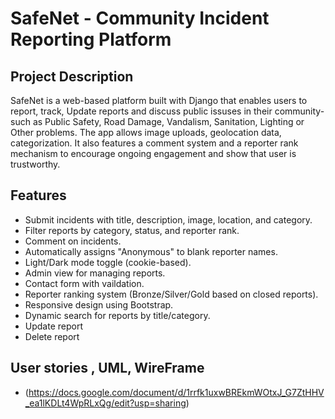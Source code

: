 # SafeNet - Community Incident Reporting Platform

## Project Description

SafeNet is a web-based platform built with Django that enables users to report, track, Update reports and discuss public issuses in their community-such as Public Safety, Road Damage, Vandalism, Sanitation, Lighting or Other problems. The app allows image uploads, geolocation data, categorization. It also features a comment system and a reporter rank mechanism to encourage ongoing engagement and show that user is trustworthy. 


## Features
- Submit incidents with title, description, image, location, and category.
- Filter reports by category, status, and reporter rank.
- Comment on incidents.
- Automatically assigns "Anonymous" to blank reporter names.
- Light/Dark mode toggle (cookie-based).
- Admin view for managing reports.
- Contact form with vaildation.
- Reporter ranking system (Bronze/Silver/Gold based on closed reports).
- Responsive design using Bootstrap.
- Dynamic search for reports by title/category.
- Update report
- Delete report 

## User stories , UML, WireFrame
- (https://docs.google.com/document/d/1rrfk1uxwBREkmWOtxJ_G7ZtHHV_ea1lKDLt4WpRLxQg/edit?usp=sharing)